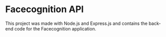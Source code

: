 # Facecognition API

This project was made with Node.js and Express.js and contains the back-end code for the Facecognition application.
